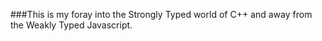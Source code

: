 ###This is my foray into the Strongly Typed world of C++ and away from the Weakly Typed Javascript.
